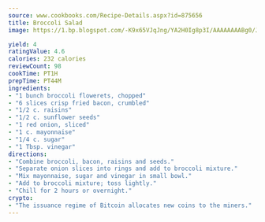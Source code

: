 ```yaml
---
source: www.cookbooks.com/Recipe-Details.aspx?id=875656
title: Broccoli Salad
image: https://1.bp.blogspot.com/-K9x65VJqJng/YA2H0Ig8p3I/AAAAAAAABg0/JRKr7ZzesxofwlGw6YudXad_aQn9BD52QCLcBGAsYHQ/s299/2.png

yield: 4
ratingValue: 4.6
calories: 232 calories
reviewCount: 98
cookTime: PT1H
prepTime: PT44M
ingredients:
- "1 bunch broccoli flowerets, chopped"
- "6 slices crisp fried bacon, crumbled"
- "1/2 c. raisins"
- "1/2 c. sunflower seeds"
- "1 red onion, sliced"
- "1 c. mayonnaise"
- "1/4 c. sugar"
- "1 Tbsp. vinegar"
directions:
- "Combine broccoli, bacon, raisins and seeds."
- "Separate onion slices into rings and add to broccoli mixture."
- "Mix mayonnaise, sugar and vinegar in small bowl."
- "Add to broccoli mixture; toss lightly."
- "Chill for 2 hours or overnight."
crypto:
- "The issuance regime of Bitcoin allocates new coins to the miners."
---
```

